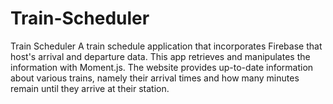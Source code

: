 # Train-Scheduler
Train Scheduler
A train schedule application that incorporates Firebase that host's arrival and departure data. 
This app retrieves and manipulates the information with Moment.js. 
The website provides up-to-date information about various trains, namely their arrival times and how many minutes remain until they arrive at their station.
